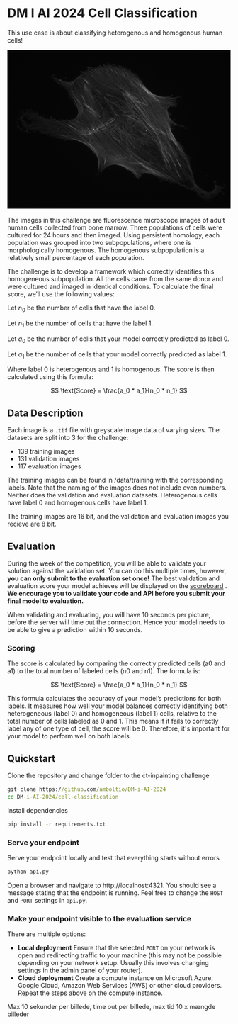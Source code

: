 # DM I AI 2024 Cell Classification

This use case is about classifying heterogenous and homogenous human cells!

![alt text](../images/009.png "Cell")

The images in this challenge are fluorescence microscope images of adult human cells collected from bone marrow. Three populations of cells were cultured for 24 hours and then imaged. Using persistent homology, each population was grouped into two subpopulations, where one is morphologically homogenous. The homogenous subpopulation is a relatively small percentage of each population. 

The challenge is to develop a framework which correctly identifies this homogeneous subpopulation. All the cells came from the same donor and were cultured and imaged in identical conditions. 
To calculate the final score, we’ll use the following values:

Let $n_0$​ be the number of cells that have the label 0.

Let $n_1$​ be the number of cells that have the label 1.

Let $a_0$​ be the number of cells that your model correctly predicted as label 0.

Let $a_1$​ be the number of cells that your model correctly predicted as label 1.

Where label 0 is heterogenous and 1 is homogenous.
The score is then calculated using this formula:

$$
\text{Score} = \frac{a_0 * a_1}{n_0 * n_1}
 $$

## Data Description

Each image is a `.tif` file with greyscale image data of varying sizes. The datasets are split into 3 for the challenge:

* 139 training images
* 131 validation images
* 117 evaluation images

The training images can be found in /data/training with the corresponding labels. Note that the naming of the images does not include even numbers. Neither does the validation and evaluation datasets. Heterogenous cells have label 0 and homogenous cells have label 1.

The training images are 16 bit, and the validation and evaluation images you recieve are 8 bit. 

## Evaluation
During the week of the competition, you will be able to validate your solution against the validation set. You can do this multiple times, however, **you can only submit to the evaluation set once!** The best validation and evaluation score your model achieves will be displayed on the <a href="https://cases.dmiai.dk"> scoreboard</a> . 
**We encourage you to validate your code and API before you submit your final model to evaluation.**

When validating and evaluating, you will have 10 seconds per picture, before the server will time out the connection. Hence your model needs to be able to give a prediction within 10 seconds. 

###  Scoring
The score is calculated by comparing the correctly predicted cells (a0 and a1) to the total number of labeled cells (n0 and n1). The formula is:

$$
\text{Score} = \frac{a_0 * a_1}{n_0 * n_1}
 $$
 
This formula calculates the accuracy of your model’s predictions for both labels. It measures how well your model balances correctly identifying both heterogeneous (label 0) and homogeneous (label 1) cells, relative to the total number of cells labeled as 0 and 1. This means if it fails to correctly label any of one type of cell, the score will be 0. Therefore, it's important for your model to perform well on both labels.

## Quickstart
Clone the repository and change folder to the ct-inpainting challenge

```cmd
git clone https://github.com/amboltio/DM-i-AI-2024
cd DM-i-AI-2024/cell-classification
```
Install dependencies
```cmd
pip install -r requirements.txt
```

### Serve your endpoint
Serve your endpoint locally and test that everything starts without errors

```cmd
python api.py
```
Open a browser and navigate to http://localhost:4321. You should see a message stating that the endpoint is running. 
Feel free to change the `HOST` and `PORT` settings in `api.py`. 

### Make your endpoint visible to the evaluation service
There are multiple options:
- **Local deployment** Ensure that the selected `PORT` on your network is open and redirecting traffic to your machine (this may not be possible depending on your network setup. Usually this involves changing settings in the admin panel of your router). 
- **Cloud deployment** Create a compute instance on Microsoft Azure, Google Cloud, Amazon Web Services (AWS) or other cloud providers. Repeat the steps above on the compute instance. 


Max 10 sekunder per billede, time out per billede, max tid 10 x mængde billeder